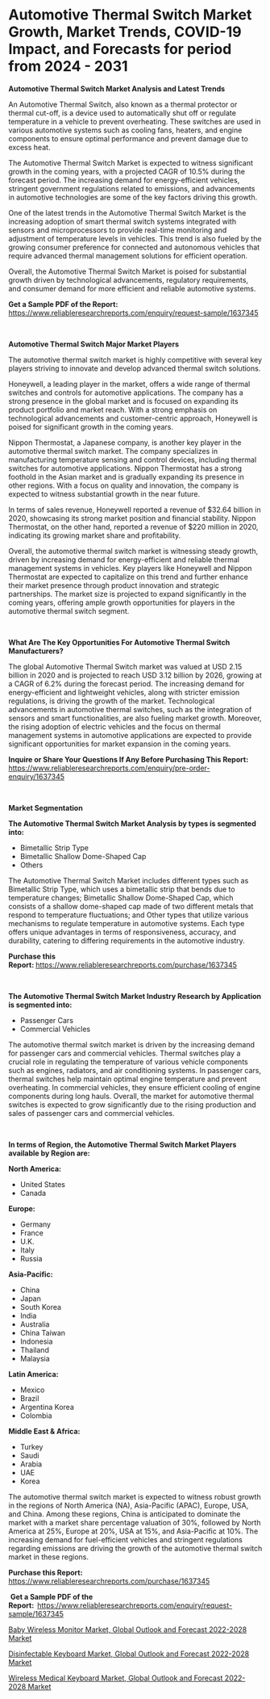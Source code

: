 <p><h1>Automotive Thermal Switch Market Growth, Market Trends, COVID-19 Impact, and Forecasts for period from 2024 - 2031</h1></p><p><strong>Automotive Thermal Switch Market Analysis and Latest Trends</strong></p>
<p><p>An Automotive Thermal Switch, also known as a thermal protector or thermal cut-off, is a device used to automatically shut off or regulate temperature in a vehicle to prevent overheating. These switches are used in various automotive systems such as cooling fans, heaters, and engine components to ensure optimal performance and prevent damage due to excess heat.</p><p>The Automotive Thermal Switch Market is expected to witness significant growth in the coming years, with a projected CAGR of 10.5% during the forecast period. The increasing demand for energy-efficient vehicles, stringent government regulations related to emissions, and advancements in automotive technologies are some of the key factors driving this growth.</p><p>One of the latest trends in the Automotive Thermal Switch Market is the increasing adoption of smart thermal switch systems integrated with sensors and microprocessors to provide real-time monitoring and adjustment of temperature levels in vehicles. This trend is also fueled by the growing consumer preference for connected and autonomous vehicles that require advanced thermal management solutions for efficient operation.</p><p>Overall, the Automotive Thermal Switch Market is poised for substantial growth driven by technological advancements, regulatory requirements, and consumer demand for more efficient and reliable automotive systems.</p></p>
<p><strong>Get a Sample PDF of the Report:&nbsp;</strong> <a href="https://www.reliableresearchreports.com/enquiry/request-sample/1637345">https://www.reliableresearchreports.com/enquiry/request-sample/1637345</a></p>
<p>&nbsp;</p>
<p><strong>Automotive Thermal Switch Major Market Players</strong></p>
<p><p>The automotive thermal switch market is highly competitive with several key players striving to innovate and develop advanced thermal switch solutions. </p><p>Honeywell, a leading player in the market, offers a wide range of thermal switches and controls for automotive applications. The company has a strong presence in the global market and is focused on expanding its product portfolio and market reach. With a strong emphasis on technological advancements and customer-centric approach, Honeywell is poised for significant growth in the coming years.</p><p>Nippon Thermostat, a Japanese company, is another key player in the automotive thermal switch market. The company specializes in manufacturing temperature sensing and control devices, including thermal switches for automotive applications. Nippon Thermostat has a strong foothold in the Asian market and is gradually expanding its presence in other regions. With a focus on quality and innovation, the company is expected to witness substantial growth in the near future.</p><p>In terms of sales revenue, Honeywell reported a revenue of $32.64 billion in 2020, showcasing its strong market position and financial stability. Nippon Thermostat, on the other hand, reported a revenue of $220 million in 2020, indicating its growing market share and profitability.</p><p>Overall, the automotive thermal switch market is witnessing steady growth, driven by increasing demand for energy-efficient and reliable thermal management systems in vehicles. Key players like Honeywell and Nippon Thermostat are expected to capitalize on this trend and further enhance their market presence through product innovation and strategic partnerships. The market size is projected to expand significantly in the coming years, offering ample growth opportunities for players in the automotive thermal switch segment.</p></p>
<p>&nbsp;</p>
<p><strong>What Are The Key Opportunities For Automotive Thermal Switch Manufacturers?</strong></p>
<p><p>The global Automotive Thermal Switch market was valued at USD 2.15 billion in 2020 and is projected to reach USD 3.12 billion by 2026, growing at a CAGR of 6.2% during the forecast period. The increasing demand for energy-efficient and lightweight vehicles, along with stricter emission regulations, is driving the growth of the market. Technological advancements in automotive thermal switches, such as the integration of sensors and smart functionalities, are also fueling market growth. Moreover, the rising adoption of electric vehicles and the focus on thermal management systems in automotive applications are expected to provide significant opportunities for market expansion in the coming years.</p></p>
<p><strong>Inquire or Share Your Questions If Any Before Purchasing This Report:</strong> <a href="https://www.reliableresearchreports.com/enquiry/pre-order-enquiry/1637345">https://www.reliableresearchreports.com/enquiry/pre-order-enquiry/1637345</a></p>
<p>&nbsp;</p>
<p><strong>Market Segmentation</strong></p>
<p><strong>The Automotive Thermal Switch Market Analysis by types is segmented into:</strong></p>
<p><ul><li>Bimetallic Strip Type</li><li>Bimetallic Shallow Dome-Shaped Cap</li><li>Others</li></ul></p>
<p><p>The Automotive Thermal Switch Market includes different types such as Bimetallic Strip Type, which uses a bimetallic strip that bends due to temperature changes; Bimetallic Shallow Dome-Shaped Cap, which consists of a shallow dome-shaped cap made of two different metals that respond to temperature fluctuations; and Other types that utilize various mechanisms to regulate temperature in automotive systems. Each type offers unique advantages in terms of responsiveness, accuracy, and durability, catering to differing requirements in the automotive industry.</p></p>
<p><strong>Purchase this Report:&nbsp;</strong><a href="https://www.reliableresearchreports.com/purchase/1637345">https://www.reliableresearchreports.com/purchase/1637345</a></p>
<p>&nbsp;</p>
<p><strong>The Automotive Thermal Switch Market Industry Research by Application is segmented into:</strong></p>
<p><ul><li>Passenger Cars</li><li>Commercial Vehicles</li></ul></p>
<p><p>The automotive thermal switch market is driven by the increasing demand for passenger cars and commercial vehicles. Thermal switches play a crucial role in regulating the temperature of various vehicle components such as engines, radiators, and air conditioning systems. In passenger cars, thermal switches help maintain optimal engine temperature and prevent overheating. In commercial vehicles, they ensure efficient cooling of engine components during long hauls. Overall, the market for automotive thermal switches is expected to grow significantly due to the rising production and sales of passenger cars and commercial vehicles.</p></p>
<p>&nbsp;</p>
<p><strong>In terms of Region, the Automotive Thermal Switch Market Players available by Region are:</strong></p>
<p>
    <p> <strong> North America: </strong>
        <ul>
            <li>United States</li>
            <li>Canada</li>
        </ul>
        </p> 
    <p> <strong> Europe: </strong>
        <ul>
            <li>Germany</li>
            <li>France</li>
            <li>U.K.</li>
            <li>Italy</li>
            <li>Russia</li>
        </ul>
        </p> 
    <p> <strong> Asia-Pacific: </strong>
        <ul>
            <li>China</li>
            <li>Japan</li>
            <li>South Korea</li>
            <li>India</li>
            <li>Australia</li>
            <li>China Taiwan</li>
            <li>Indonesia</li>
            <li>Thailand</li>
            <li>Malaysia</li>
        </ul>
        </p> 
    <p> <strong> Latin America: </strong>
        <ul>
            <li>Mexico</li>
            <li>Brazil</li>
            <li>Argentina Korea</li>
            <li>Colombia</li>
        </ul>
        </p> 
    <p> <strong> Middle East & Africa: </strong>
        <ul>
            <li>Turkey</li>
            <li>Saudi</li>
            <li>Arabia</li>
            <li>UAE</li>
            <li>Korea</li>
        </ul>
    </p>
    </p>
<p><p>The automotive thermal switch market is expected to witness robust growth in the regions of North America (NA), Asia-Pacific (APAC), Europe, USA, and China. Among these regions, China is anticipated to dominate the market with a market share percentage valuation of 30%, followed by North America at 25%, Europe at 20%, USA at 15%, and Asia-Pacific at 10%. The increasing demand for fuel-efficient vehicles and stringent regulations regarding emissions are driving the growth of the automotive thermal switch market in these regions.</p></p>
<p><strong>Purchase this Report: </strong><a href="https://www.reliableresearchreports.com/purchase/1637345">https://www.reliableresearchreports.com/purchase/1637345</a></p>
<p>&nbsp;<strong>Get a Sample PDF of the Report:&nbsp;&nbsp;</strong><a href="https://www.reliableresearchreports.com/enquiry/request-sample/1637345">https://www.reliableresearchreports.com/enquiry/request-sample/1637345</a></p>
<p><strong></strong></p>
<p><p><a href="https://view.publitas.com/reportprime-1/baby-wireless-monitor-market-global-outlook-and-forecast-2022-2028-market-size-2023-2030-global-industrial-analysis-key-geographical-regions-market-share-top-key-players-product-types-and-forecast-research-report/">Baby Wireless Monitor Market, Global Outlook and Forecast 2022-2028 Market</a></p><p><a href="https://view.publitas.com/reportprime-1/decoding-the-disinfectable-keyboard-market-global-outlook-and-forecast-2022-2028-market-a-deep-dive-into-the-latest-market-trends-market-segmentation-and-competitive-analysis/">Disinfectable Keyboard Market, Global Outlook and Forecast 2022-2028 Market</a></p><p><a href="https://view.publitas.com/reportprime-1/wireless-medical-keyboard-market-global-outlook-and-forecast-2022-2028-market-size-growth-and-forecast-from-2023-2030/">Wireless Medical Keyboard Market, Global Outlook and Forecast 2022-2028 Market</a></p></p>